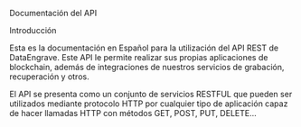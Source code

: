 Documentación del API

Introducción

Esta es la documentación en Español para la utilización del API REST de DataEngrave. Este API le permite realizar sus propias aplicaciones de blockchain, además de integraciones de nuestros servicios de grabación, recuperación y otros.

El API se presenta como un conjunto de servicios RESTFUL que pueden ser utilizados mediante protocolo HTTP por cualquier tipo de aplicación capaz de hacer llamadas HTTP con métodos GET, POST, PUT, DELETE...
